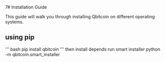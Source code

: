 7# Installation Guide

This guide will walk you through installing Qbitcoin on different operating systems.

##  using pip 
''' bash 
pip install qbitcoin
'''
then install depends 
run smart installer 
python -m qbitcoin.smart_installer
